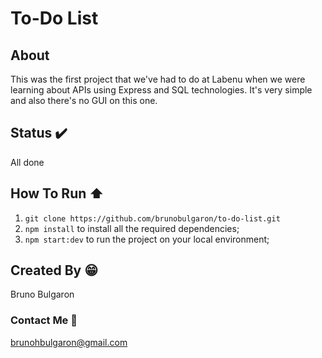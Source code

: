 # To-Do List

## About

This was the first project that we've had to do at Labenu when we were learning about APIs using Express and SQL technologies.
It's very simple and also there's no GUI on this one.

## Status :heavy_check_mark:
All done

## How To Run :arrow_up:
1. `git clone https://github.com/brunobulgaron/to-do-list.git`
2. `npm install` to install all the required dependencies;
3. `npm start:dev` to run the project on your local environment;

## Created By :grin:
Bruno Bulgaron

### Contact Me :email:
brunohbulgaron@gmail.com
